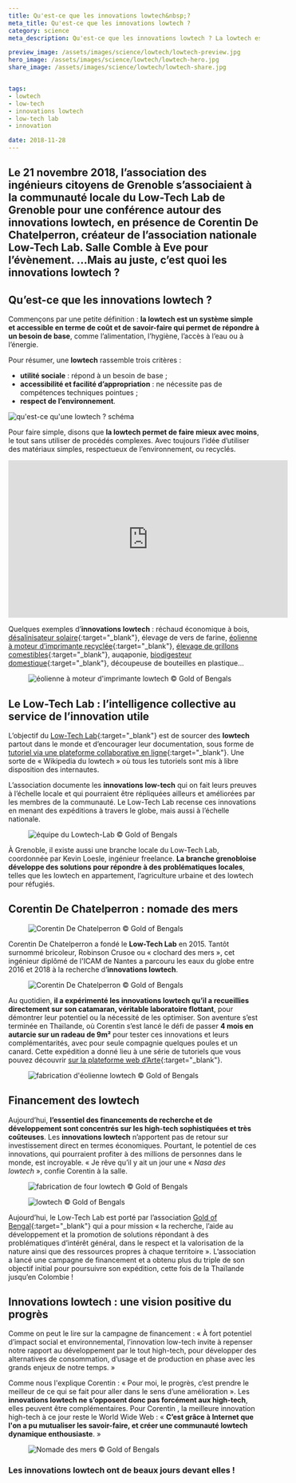 ```yaml
---
title: Qu'est-ce que les innovations lowtech&nbsp;?
meta_title: Qu'est-ce que les innovations lowtech ?
category: science
meta_description: Qu'est-ce que les innovations lowtech ? La lowtech est un système simple et accessible en terme de coût et de savoir-faire qui permet de répondre à un besoin de base, comme l’alimentation, l’hygiène, l’accès à l’eau ou à l’énergie.

preview_image: /assets/images/science/lowtech/lowtech-preview.jpg
hero_image: /assets/images/science/lowtech/lowtech-hero.jpg
share_image: /assets/images/science/lowtech/lowtech-share.jpg


tags:
- lowtech
- low-tech
- innovations lowtech
- low-tech lab
- innovation

date: 2018-11-28
---
```


<h2 class="is-chapo">Le 21 novembre 2018, l’association des ingénieurs citoyens de Grenoble s’associaient à la communauté locale du Low-Tech Lab de Grenoble pour une conférence autour des innovations lowtech, en présence de Corentin De Chatelperron, créateur de l’association nationale Low-Tech Lab. Salle Comble à Eve pour l’évènement. ...Mais au juste, c’est quoi les innovations lowtech ?</h2>

## Qu’est-ce que les innovations lowtech ?

Commençons par une petite définition : **la lowtech est un système simple et accessible en terme de coût et de savoir-faire qui permet de répondre à un besoin de base**, comme l’alimentation, l’hygiène, l’accès à l’eau ou à l’énergie.

Pour résumer, une **lowtech** rassemble trois critères :
- **utilité sociale** : répond à un besoin de base ;
- **accessibilité et facilité d’appropriation** : ne nécessite pas de compétences techniques pointues ;
- **respect de l’environnement**.

![qu'est-ce qu'une lowtech ? schéma](/assets/images/science/lowtech/lowtech1.png)

Pour faire simple, disons que **la lowtech permet de faire mieux avec moins**, le tout sans utiliser de procédés complexes. Avec toujours l’idée d’utiliser des matériaux simples, respectueux de l’environnement, ou recyclés.

<div class="is-responsive-video">
<iframe width="560" height="315" src="https://www.youtube.com/embed/SfGORMt0nGQ" frameborder="0" allow="accelerometer; autoplay; encrypted-media; gyroscope; picture-in-picture" allowfullscreen></iframe>
</div>

Quelques exemples d’**innovations lowtech** : réchaud économique à bois, [désalinisateur solaire](http://lowtechlab.org/wiki/Dessalinisateur_solaire_autonome){:target="_blank"}, élevage de vers de farine, [éolienne à moteur d’imprimante recyclée](http://lowtechlab.org/wiki/L%27%C3%A9olienne){:target="_blank"}, [élevage de grillons comestibles](http://lowtechlab.org/wiki/Elevage_de_grillons_comestibles){:target="_blank"}, auqaponie, [biodigesteur domestique](http://lowtechlab.org/wiki/Biodigesteur_domestique){:target="_blank"}, découpeuse de bouteilles en plastique…

<figure class="image">
    <img src="/assets/images/science/lowtech/lowtech2.png" alt="éolienne à moteur d'imprimante lowtech">
    <span class="is-credits">© Gold of Bengals</span>
</figure>

## Le Low-Tech Lab : l’intelligence collective au service de l’innovation utile

L’objectif du [Low-Tech Lab](http://lowtechlab.org/wiki/Accueil){:target="_blank"} est de sourcer des **lowtech** partout dans le monde et d’encourager leur documentation, sous forme de [tutoriel via une plateforme collaborative en ligne](http://lowtechlab.org/wiki/Explore){:target="_blank"}. Une sorte de « Wikipedia du lowtech » où tous les tutoriels sont mis à libre disposition des internautes.

L’association documente les **innovations low-tech** qui on fait leurs preuves à l’échelle locale et qui pourraient être répliquées ailleurs et améliorées par les membres de la communauté. Le Low-Tech Lab recense ces innovations en menant des expéditions à travers le globe, mais aussi à l’échelle nationale.

<figure class="image">
    <img src="/assets/images/science/lowtech/lowtech3.png" alt="équipe du Lowtech-Lab">
    <span class="is-credits">© Gold of Bengals</span>
</figure>

À Grenoble, il existe aussi une branche locale du Low-Tech Lab, coordonnée par Kevin Loesle, ingénieur freelance. **La branche grenobloise développe des solutions pour répondre à des problématiques locales**, telles que les lowtech en appartement, l’agriculture urbaine et des lowtech pour réfugiés.

## Corentin De Chatelperron : nomade des mers

<figure class="image">
    <img src="/assets/images/science/lowtech/lowtech4.png" alt="Corentin De Chatelperron">
    <span class="is-credits">© Gold of Bengals</span>
</figure>

Corentin De Chatelperron a fondé le **Low-Tech Lab** en 2015. Tantôt surnommé bricoleur, Robinson Crusoe ou « clochard des mers », cet ingénieur diplômé de l'ICAM de Nantes a parcouru les eaux du globe entre 2016 et 2018 à la recherche d’**innovations lowtech**.

<figure class="image">
    <img src="/assets/images/science/lowtech/lowtech5.png" alt="Corentin De Chatelperron">
    <span class="is-credits">© Gold of Bengals</span>
</figure>

Au quotidien, **il a expérimenté les innovations lowtech qu’il a recueillies directement sur son catamaran, véritable laboratoire flottant**, pour démontrer leur potentiel ou la nécessité de les optimiser. Son aventure s’est terminée en Thaïlande, où Corentin s’est lancé le défi de passer **4 mois en autarcie sur un radeau de 9m²** pour tester ces innovations et leurs complémentarités, avec pour seule compagnie quelques poules et un canard. Cette expédition a donné lieu à une série de tutoriels que vous pouvez découvrir [sur la plateforme web d’Arte](https://www.arte.tv/fr/videos/RC-014864/nomade-des-mers-les-tutos/){:target="_blank"}.

<figure class="image">
    <img src="/assets/images/science/lowtech/lowtech6.png" alt="fabrication d'éolienne lowtech">
    <span class="is-credits">© Gold of Bengals</span>
</figure>

## Financement des lowtech

Aujourd’hui, **l’essentiel des financements de recherche et de développement sont concentrés sur les high-tech sophistiquées et très coûteuses**. Les **innovations lowtech** n’apportent pas de retour sur investissement direct en termes économiques. Pourtant, le potentiel de ces innovations, qui pourraient profiter à des millions de personnes dans le monde, est incroyable. « Je rêve qu’il y ait un jour une « *Nasa des lowtech* », confie Corentin à la salle.

<figure class="image">
    <img src="/assets/images/science/lowtech/lowtech7.png" alt="fabrication de four lowtech">
    <span class="is-credits">© Gold of Bengals</span>
</figure>

<figure class="image">
    <img src="/assets/images/science/lowtech/lowtech8.png" alt="lowtech">
    <span class="is-credits">© Gold of Bengals</span>
</figure>

Aujourd’hui, le Low-Tech Lab est porté par l’association [Gold of Bengal](http://goldofbengal.com/){:target="_blank"} qui a pour mission « la recherche, l’aide au développement et la promotion de solutions répondant à des problématiques d’intérêt général, dans le respect et la valorisation de la nature ainsi que des ressources propres à chaque territoire ». L’association a lancé une campagne de financement et a obtenu plus du triple de son objectif initial pour poursuivre son expédition, cette fois de la Thaïlande jusqu’en Colombie !

## Innovations lowtech : une vision positive du progrès

Comme on peut le lire sur la campagne de financement : « À fort potentiel d’impact social et environnemental, l’innovation low-tech invite à repenser notre rapport au développement par le tout high-tech, pour développer des alternatives de consommation, d’usage et de production en phase avec les grands enjeux de notre temps. » 

Comme nous l'explique Corentin : « Pour moi, le progrès, c’est prendre le meilleur de ce qui se fait pour aller dans le sens d’une amélioration ». Les **innovations lowtech ne s’opposent donc pas forcément aux high-tech**, elles peuvent être complémentaires. Pour Corentin , la meilleure innovation high-tech à ce jour reste le World Wide Web : « **C’est grâce à Internet que l'on a pu mutualiser les savoir-faire, et créer une communauté lowtech dynamique enthousiaste**. »

<figure class="image">
    <img src="/assets/images/science/lowtech/lowtech9.png" alt="Nomade des mers">
    <span class="is-credits">© Gold of Bengals</span>
</figure>

### Les innovations lowtech ont de beaux jours devant elles !
